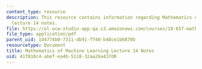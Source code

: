 ```yaml
---
content_type: resource
description: This resource contains information regarding Mathematics of machine learning
  lecture 14 notes.
file: https://ol-ocw-studio-app-qa.s3.amazonaws.com/courses/18-657-mathematics-of-machine-learning-fall-2015/41f810c4abefea4b511832aa26a437d0_MIT18_657F15_L14.pdf
file_type: application/pdf
parent_uid: 1d4774b0-7311-db91-f740-b48ce1b6870b
resourcetype: Document
title: Mathematics of Machine Learning Lecture 14 Notes
uid: 41f810c4-abef-ea4b-5118-32aa26a437d0
---
```

